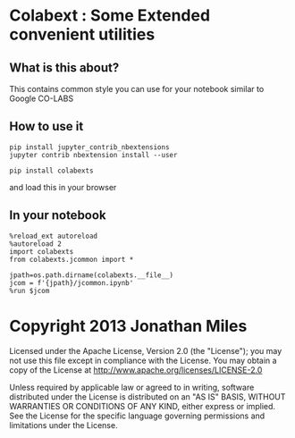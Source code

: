 # Colabext : Some Extended convenient utilities 

## What is this about?  

This contains common style you can use for your notebook similar to Google CO-LABS

## How to use it

```
pip install jupyter_contrib_nbextensions
jupyter contrib nbextension install --user

pip install colabexts
```
and load this in your browser


## In your notebook

```
%reload_ext autoreload
%autoreload 2
import colabexts
from colabexts.jcommon import *

jpath=os.path.dirname(colabexts.__file__)
jcom = f'{jpath}/jcommon.ipynb'
%run $jcom

```


# Copyright 2013 Jonathan Miles

Licensed under the Apache License, Version 2.0 (the "License"); you may not use this file except in compliance with the License. You may obtain a copy of the License at http://www.apache.org/licenses/LICENSE-2.0


Unless required by applicable law or agreed to in writing, software distributed under the License is distributed on an "AS IS" BASIS, WITHOUT WARRANTIES OR CONDITIONS OF ANY KIND, either express or implied. See the License for the specific language governing permissions and limitations under the License.
